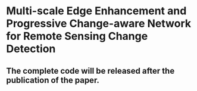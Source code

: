 # Multi-scale Edge Enhancement and Progressive Change-aware Network for Remote Sensing Change Detection
## The complete code will be released after the publication of the paper.
